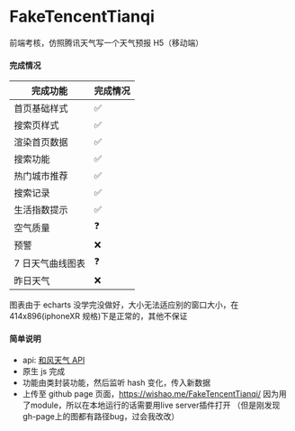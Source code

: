 # FakeTencentTianqi

前端考核，仿照腾讯天气写一个天气预报 H5（移动端）

#### 完成情况

| 完成功能         | 完成情况 |
| ---------------- | -------- |
| 首页基础样式     | ✅       |
| 搜索页样式       | ✅       |
| 渲染首页数据     | ✅       |
| 搜索功能         | ✅       |
| 热门城市推荐     | ✅       |
| 搜索记录         | ✅       |
| 生活指数提示     | ✅       |
| 空气质量         | ❓       |
| 预警             | ❌       |
| 7 日天气曲线图表 | ❓       |
| 昨日天气         | ❌       |

图表由于 echarts 没学完没做好，大小无法适应别的窗口大小，在 414x896(iphoneXR 规格)下是正常的，其他不保证

#### 简单说明

- api: [和风天气 API](https://dev.qweather.com/)
- 原生 js 完成
- 功能由类封装功能，然后监听 hash 变化，传入新数据
- 上传至 github page 页面，https://wishao.me/FakeTencentTianqi/ 因为用了module，所以在本地运行的话需要用live server插件打开
  （但是刚发现gh-page上的图都有路径bug，过会我改改）
